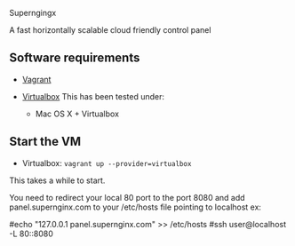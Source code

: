 Superngingx

A fast horizontally scalable cloud friendly control panel
## Software requirements

- <a href="https://www.vagrantup.com/">Vagrant</a>
- <a href="https://www.virtualbox.org/">Virtualbox</a>
This has been tested under:

  - Mac OS X + Virtualbox

## Start the VM

- Virtualbox: `vagrant up --provider=virtualbox`

This takes a while to start.

You need to redirect your local 80 port to the port 8080 and add panel.supernginx.com to your /etc/hosts file pointing to localhost ex:

#echo "127.0.0.1	panel.supernginx.com" >> /etc/hosts
#ssh user@localhost -L 80::8080
